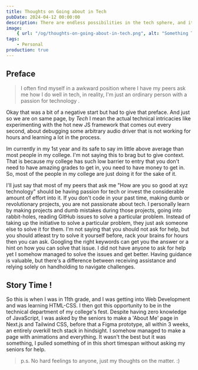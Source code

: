 ```yaml
---
title: Thoughts on Going about in Tech
pubDate: 2024-04-12 00:00:00
description: There are endless possibilities in the tech sphere, and it can often be overwhelming. Here are my thoughts on how I navigate the tech world.
image:
    { url: "/og/thoughts-on-going-about-in-tech.png", alt: "Something Tech " }
tags:
    - Personal
production: true
---
```


## Preface

> I often find myself in a awkward position where I have my peers ask me how I do well in tech, in reality, I'm just an ordinary person with a passion for technology .

Okay that was a bit of a negative start but had to give that preface. And just so we are on same page, by _Tech_ I mean the actual technical intricacies like experimenting with the hot new JS framework that comes out every second, about debugging some arbitrary audio driver that is not working for hours and learning a lot in the process.

Im currently in my 1st year and its safe to say im little above average than most people in my college. I'm not saying this to brag but to give context. That is because my college has such low barrier to entry that you don't need to have amazing grades to get in, you need to have money to get in. So, most of the people in my college are just doing it for the sake of it.

I'll just say that most of my peers that ask me "How are you so good at xyz technology" should be having passion for tech or invest the considerable amount of effort into it. If you don't code in your past time, making dumb or revolutionary projects, you are not passionate about tech. I personally learn by making projects and dumb mistakes during those projects, going into rabbit-holes, reading GitHub issues to solve a particular problem. Instead of taking up the initiative to solve a particular problem, they just ask someone else to solve it for them. I'm not saying that you should not ask for help, but you should atleast try to solve it yourself before, rack your brains for hours then you can ask. Googling the right keywords can get you the answer or a hint on how you can solve that issue. I did not have anyone to ask for help yet I somehow managed to solve the issues and get better. Having guidance is valuable, but there's a difference between receiving assistance and relying solely on handholding to navigate challenges.

## Story Time !

So this is when I was in 11th grade, and I was getting into Web Development and was learning HTML-CSS. I then got this opportunity to be in the technical department of my college's fest. Despite having zero knowledge of JavaScript, I was asked by the seniors to make a 'About Me' page in Next.js and Tailwind CSS, before that a Figma prototype, all within 3 weeks, an entirely overkill tech stack in hindsight. I somehow managed to make a page with animations and everything. It wasn't the best but it was something, I pulled something of in this short timespan without asking my seniors for help.

> p.s. No hard feelings to anyone, just my thoughts on the matter. :)
